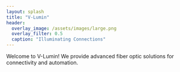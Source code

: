 ```yaml
---
layout: splash
title: "V-Lumin"
header:
  overlay_image: /assets/images/large.png
  overlay_filter: 0.5
  caption: "Illuminating Connections"
---
```

Welcome to V-Lumin! We provide advanced fiber optic solutions for connectivity and automation.